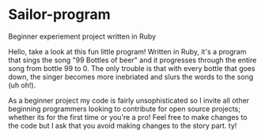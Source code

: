 # Sailor-program
Beginner experiement project written in Ruby

Hello, take a look at this fun little program! Written in Ruby, it's a program that sings the song "99 Bottles of beer" and it progresses through the entire song from bottle 99 to 0. The only trouble is that with every bottle that goes down, the singer becomes more inebriated and slurs the words to the song (uh oh!). 

As a beginner project my code is fairly unsophisticated so I invite all other beginning programmers looking to contribute for open source projects; whether its for the first time or you're a pro! Feel free to make changes to the code but I ask that you avoid making changes to the story part. ty!
